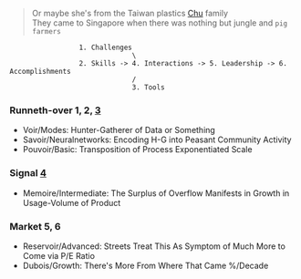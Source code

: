> Or maybe she's from the Taiwan plastics [Chu](https://d2bu9v0mnky9ur.cloudfront.net/academy2018/cra/screenplay/cra_wbfomat.pdf) family     
 They came to Singapore when there was nothing but jungle and `pig farmers`

                     1. Challenges
                                  \
                     2. Skills -> 4. Interactions -> 5. Leadership -> 6. Accomplishments
                                  /
                                  3. Tools

### Runneth-over 1, 2, [3](https://en.wikisource.org/wiki/An_Attempt_at_Self-Criticism#3)
- Voir/Modes: Hunter-Gatherer of Data or Something
- Savoir/Neuralnetworks: Encoding H-G into Peasant Community Activity
- Pouvoir/Basic: Transposition of Process Exponentiated Scale
   
### Signal [4](https://d2bu9v0mnky9ur.cloudfront.net/academy2018/cra/screenplay/cra_wbfomat.pdf)
- Memoire/Intermediate: The Surplus of Overflow Manifests in Growth in Usage-Volume of Product
  
### Market 5, 6
- Reservoir/Advanced: Streets Treat This As Symptom of Much More to Come via P/E Ratio
- Dubois/Growth: There's More From Where That Came %/Decade
